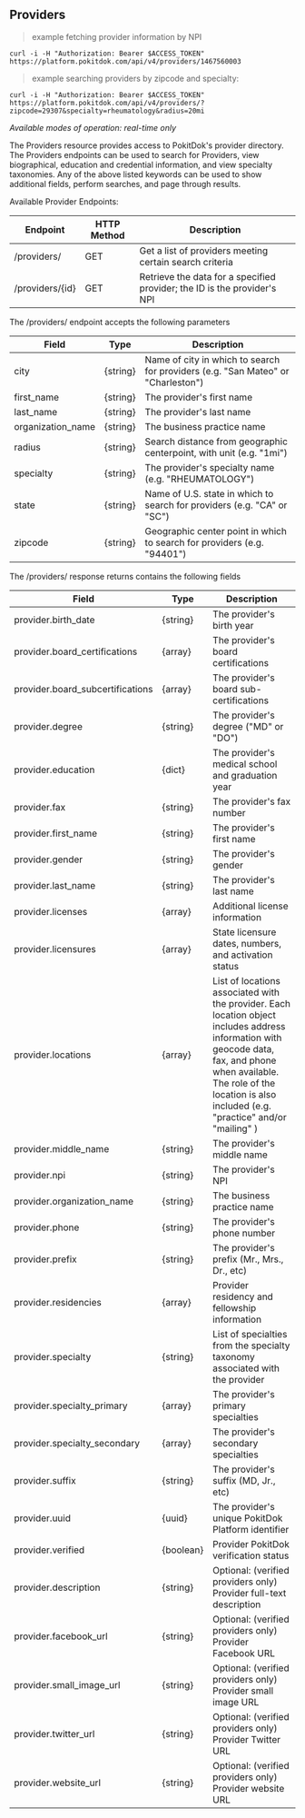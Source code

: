 ## Providers
> example fetching provider information by NPI

```shell
curl -i -H "Authorization: Bearer $ACCESS_TOKEN" https://platform.pokitdok.com/api/v4/providers/1467560003
```
            
> example searching providers by zipcode and specialty:

```shell
curl -i -H "Authorization: Bearer $ACCESS_TOKEN" https://platform.pokitdok.com/api/v4/providers/?zipcode=29307&specialty=rheumatology&radius=20mi
```
*Available modes of operation: real-time only*

The Providers resource provides access to PokitDok's provider directory. The Providers endpoints can be used to search 
for Providers, view biographical, education and credential information, and view specialty taxonomies. Any of the above 
listed keywords can be used to show additional fields, perform searches, and page through results.

Available Provider Endpoints:

Endpoint | HTTP Method | Description
-------- | ----------- | -----------
/providers/ | GET | Get a list of providers meeting certain search criteria
/providers/{id} | GET | Retrieve the data for a specified provider; the ID is the provider's NPI

The /providers/ endpoint accepts the following parameters

Field | Type | Description
----- | ---- | -----------
city | {string} | Name of city in which to search for providers (e.g. "San Mateo" or "Charleston")
first_name | {string} | The provider's first name
last_name | {string} | The provider's last name
organization_name | {string} | The business practice name
radius | {string} | Search distance from geographic centerpoint, with unit (e.g. "1mi")
specialty | {string} | The provider's specialty name (e.g. "RHEUMATOLOGY")
state | {string} | Name of U.S. state in which to search for providers (e.g. "CA" or "SC")
zipcode | {string} | Geographic center point in which to search for providers (e.g. "94401")

The /providers/ response returns contains the following fields

Field | Type | Description
----- | ---- | -----------
provider.birth_date | {string} | The provider's birth year
provider.board_certifications | {array} | The provider's board certifications
provider.board_subcertifications | {array} | The provider's board sub-certifications
provider.degree | {string} | The provider's degree ("MD" or "DO")
provider.education | {dict} | The provider's medical school and graduation year
provider.fax | {string} | The provider's fax number
provider.first_name | {string} | The provider's first name
provider.gender | {string} | The provider's gender
provider.last_name | {string} | The provider's last name
provider.licenses | {array} | Additional license information
provider.licensures | {array} | State licensure dates, numbers, and activation status
provider.locations | {array} | List of locations associated with the provider. Each location object includes address information with geocode data, fax, and phone when available. The role of the location is also included (e.g. "practice" and/or "mailing" )
provider.middle_name | {string} | The provider's middle name
provider.npi | {string} | The provider's NPI
provider.organization_name | {string} | The business practice name
provider.phone | {string} | The provider's phone number
provider.prefix | {string} | The provider's prefix (Mr., Mrs., Dr., etc)
provider.residencies | {array} | Provider residency and fellowship information
provider.specialty | {string} | List of specialties from the specialty taxonomy associated with the provider
provider.specialty_primary | {array} | The provider's primary specialties
provider.specialty_secondary | {array} | The provider's secondary specialties
provider.suffix | {string} | The provider's suffix (MD, Jr., etc)
provider.uuid | {uuid} | The provider's unique PokitDok Platform identifier
provider.verified | {boolean} | Provider PokitDok verification status
provider.description | {string} | Optional: (verified providers only) Provider full-text description
provider.facebook_url | {string} | Optional: (verified providers only) Provider Facebook URL
provider.small_image_url | {string} | Optional: (verified providers only) Provider small image URL
provider.twitter_url | {string} | Optional: (verified providers only) Provider Twitter URL
provider.website_url | {string} | Optional: (verified providers only) Provider website URL
